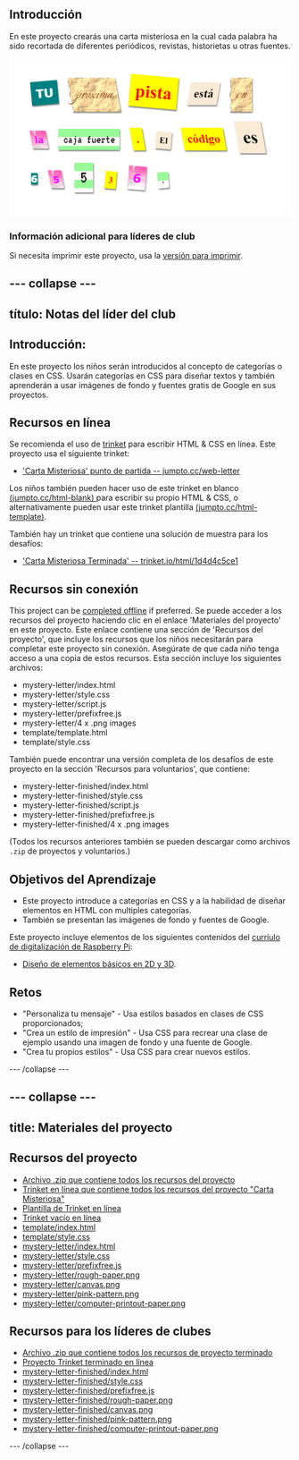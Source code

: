 ## Introducción

En este proyecto crearás una carta misteriosa en la cual cada palabra ha sido recortada de diferentes periódicos, revistas, historietas u otras fuentes.

![captura de pantalla](images/letter-final.png)

### Información adicional para líderes de club

Si necesita imprimir este proyecto, usa la [versión para imprimir](https://projects.raspberrypi.org/en/projects/mystery-letter/print).

## \--- collapse \---

## título: Notas del líder del club

## Introducción:

En este proyecto los niños serán introducidos al concepto de categorías o clases en CSS. Usarán categorías en CSS para diseñar textos y también aprenderán a usar imágenes de fondo y fuentes gratis de Google en sus proyectos.

## Recursos en línea

Se recomienda el uso de [trinket](https://trinket.io/) para escribir HTML & CSS en línea. Este proyecto usa el siguiente trinket:

* ['Carta Misteriosa' punto de partida -- jumpto.cc/web-letter](http://jumpto.cc/web-letter)

Los niños también pueden hacer uso de este trinket en blanco [ (jumpto.cc/html-blank) ](http://jumpto.cc/html-blank) para escribir su propio HTML & CSS, o alternativamente pueden usar este trinket plantilla [(jumpto.cc/html-template)](http://jumpto.cc/html-template).

También hay un trinket que contiene una solución de muestra para los desafíos:

* ['Carta Misteriosa Terminada' -- trinket.io/html/1d4d4c5ce1](https://trinket.io/html/1d4d4c5ce1)

## Recursos sin conexión

This project can be [completed offline](https://rpf.io/html-offline) if preferred. Se puede acceder a los recursos del proyecto haciendo clic en el enlace 'Materiales del proyecto' en este proyecto. Este enlace contiene una sección de 'Recursos del proyecto', que incluye los recursos que los niños necesitarán para completar este proyecto sin conexión. Asegúrate de que cada niño tenga acceso a una copia de estos recursos. Esta sección incluye los siguientes archivos:

* mystery-letter/index.html
* mystery-letter/style.css
* mystery-letter/script.js
* mystery-letter/prefixfree.js
* mystery-letter/4 x .png images
* template/template.html
* template/style.css

También puede encontrar una versión completa de los desafíos de este proyecto en la sección 'Recursos para voluntarios', que contiene:

* mystery-letter-finished/index.html
* mystery-letter-finished/style.css
* mystery-letter-finished/script.js
* mystery-letter-finished/prefixfree.js
* mystery-letter-finished/4 x .png images

(Todos los recursos anteriores también se pueden descargar como archivos `.zip` de proyectos y voluntarios.)

## Objetivos del Aprendizaje

* Este proyecto introduce a categorías en CSS y a la habilidad de diseñar elementos en HTML con multiples categorías.
* También se presentan las imágenes de fondo y fuentes de Google. 

Este proyecto incluye elementos de los siguientes contenidos del [curríulo de digitalización de Raspberry Pi](http://rpf.io/curriculum):

* [Diseño de elementos básicos en 2D y 3D](https://www.raspberrypi.org/curriculum/design/creator).

## Retos

* "Personaliza tu mensaje" - Usa estilos basados en clases de CSS proporcionados;
* "Crea un estilo de impresión" - Usa CSS para recrear una clase de ejemplo usando una imagen de fondo y una fuente de Google. 
* "Crea tu propios estilos" - Usa CSS para crear nuevos estilos.

\--- /collapse \---

## \--- collapse \---

## title: Materiales del proyecto

## Recursos del proyecto

* [Archivo .zip que contiene todos los recursos del proyecto](https://rpf.io/p/en/mystery-letter-go)
* [Trinket en línea que contiene todos los recursos del proyecto "Carta Misteriosa"](http://jumpto.cc/web-letter)
* [Plantilla de Trinket en línea](http://jumpto.cc/trinket-template)
* [Trinket vacío en línea](http://jumpto.cc/trinket-blank)
* [template/index.html](resources/template-index.html)
* [template/style.css](resources/template-style.css)
* [mystery-letter/index.html](resources/mystery-letter-index.html)
* [mystery-letter/style.css](resources/mystery-letter-style.css)
* [mystery-letter/prefixfree.js](resources/mystery-letter-prefixfree.js)
* [mystery-letter/rough-paper.png](resources/mystery-letter-rough-paper.png)
* [mystery-letter/canvas.png](resources/mystery-letter-canvas.png)
* [mystery-letter/pink-pattern.png](resources/mystery-letter-pink-pattern.png)
* [mystery-letter/computer-printout-paper.png](resources/mystery-letter-computer-printout-paper.png)

## Recursos para los líderes de clubes

* [Archivo .zip que contiene todos los recursos de proyecto terminado](https://rpf.io/p/en/mystery-letter-go)
* [Proyecto Trinket terminado en línea](https://trinket.io/html/1d4d4c5ce1)
* [mystery-letter-finished/index.html](resources/mystery-letter-finished-index.html)
* [mystery-letter-finished/style.css](resources/mystery-letter-finished-style.css)
* [mystery-letter-finished/prefixfree.js](resources/mystery-letter-finished-prefixfree.js)
* [mystery-letter-finished/rough-paper.png](resources/mystery-letter-finished-rough-paper.png)
* [mystery-letter-finished/canvas.png](resources/mystery-letter-finished-canvas.png)
* [mystery-letter-finished/pink-pattern.png](resources/mystery-letter-finished-pink-pattern.png)
* [mystery-letter-finished/computer-printout-paper.png](resources/mystery-letter-finished-computer-printout-paper.png)

\--- /collapse \---